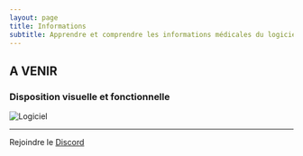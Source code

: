 ```yaml
---
layout: page
title: Informations
subtitle: Apprendre et comprendre les informations médicales du logiciel
---
```


## A VENIR

### Disposition visuelle et fonctionnelle

![Logiciel](https://ems.gyrfalcon.fr/images/demo.gif)

-----
Rejoindre le [Discord](https://discord.gg/2K2dzeFSDY)